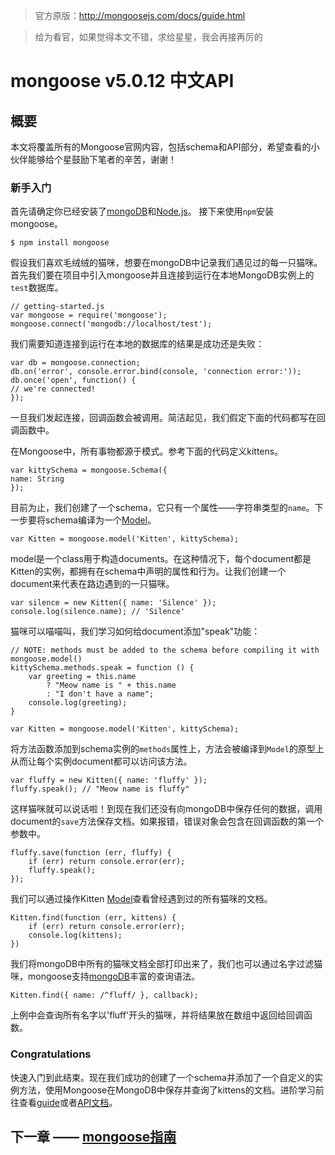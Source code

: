>官方原版：http://mongoosejs.com/docs/guide.html

> 给为看官，如果觉得本文不错，求给星星，我会再接再厉的

# mongoose v5.0.12 中文API

## 概要

本文将覆盖所有的Mongoose官网内容，包括schema和API部分，希望查看的小伙伴能够给个星鼓励下笔者的辛苦，谢谢！

### 新手入门

首先请确定你已经安装了[mongoDB][]和[Node.js][]。
接下来使用`npm`安装mongoose。

    $ npm install mongoose

假设我们喜欢毛绒绒的猫咪，想要在mongoDB中记录我们遇见过的每一只猫咪。首先我们要在项目中引入mongoose并且连接到运行在本地MongoDB实例上的`test`数据库。

    // getting-started.js
    var mongoose = require('mongoose');
    mongoose.connect('mongodb://localhost/test');       

我们需要知道连接到运行在本地的数据库的结果是成功还是失败：

    var db = mongoose.connection;
    db.on('error', console.error.bind(console, 'connection error:'));
    db.once('open', function() {
    // we're connected!
    });

一旦我们发起连接，回调函数会被调用。简洁起见，我们假定下面的代码都写在回调函数中。

在Mongoose中，所有事物都源于模式。参考下面的代码定义kittens。

    var kittySchema = mongoose.Schema({
    name: String
    });

目前为止，我们创建了一个schema，它只有一个属性——字符串类型的`name`。下一步要将schema编译为一个[Model][]。

    var Kitten = mongoose.model('Kitten', kittySchema);

model是一个class用于构造documents。在这种情况下，每个document都是Kitten的实例，都拥有在schema中声明的属性和行为。让我们创建一个document来代表在路边遇到的一只猫咪。

    var silence = new Kitten({ name: 'Silence' });
    console.log(silence.name); // 'Silence'

猫咪可以喵喵叫，我们学习如何给document添加"speak"功能：

    // NOTE: methods must be added to the schema before compiling it with mongoose.model()
    kittySchema.methods.speak = function () {
        var greeting = this.name
            ? "Meow name is " + this.name
            : "I don't have a name";
        console.log(greeting);
    }

    var Kitten = mongoose.model('Kitten', kittySchema);

将方法函数添加到schema实例的`methods`属性上，方法会被编译到`Model`的原型上从而让每个实例document都可以访问该方法。

    var fluffy = new Kitten({ name: 'fluffy' });
    fluffy.speak(); // "Meow name is fluffy"

这样猫咪就可以说话啦！到现在我们还没有向mongoDB中保存任何的数据，调用document的`save`方法保存文档。如果报错，错误对象会包含在回调函数的第一个参数中。

    fluffy.save(function (err, fluffy) {
        if (err) return console.error(err);
        fluffy.speak();
    });

我们可以通过操作Kitten [Model][]查看曾经遇到过的所有猫咪的文档。

    Kitten.find(function (err, kittens) {
        if (err) return console.error(err);
        console.log(kittens);
    })

我们将mongoDB中所有的猫咪文档全部打印出来了，我们也可以通过名字过滤猫咪，mongoose支持[mongoDB][]丰富的查询语法。

    Kitten.find({ name: /^fluff/ }, callback);

上例中会查询所有名字以'fluff'开头的猫咪，并将结果放在数组中返回给回调函数。

### Congratulations

快速入门到此结束。现在我们成功的创建了一个schema并添加了一个自定义的实例方法，使用Mongoose在MongoDB中保存并查询了kittens的文档。进阶学习前往查看[guide][]或者[API文档][]。

## 下一章 —— [mongoose指南][]

[mongoose指南]:https://github.com/dreamFlyingCat/mongoose-API/blob/master/docs/Schemas/Schema.md
[guide]:https://github.com/dreamFlyingCat/mongoose-API/blob/master/docs/Schemas/Schema.md
[API文档]:http://mongoosejs.com/docs/api.html
[mongoDB]:https://www.mongodb.com/download-center
[Node.js]:https://nodejs.org/en/
[Model]:http://mongoosejs.com/docs/models.html

